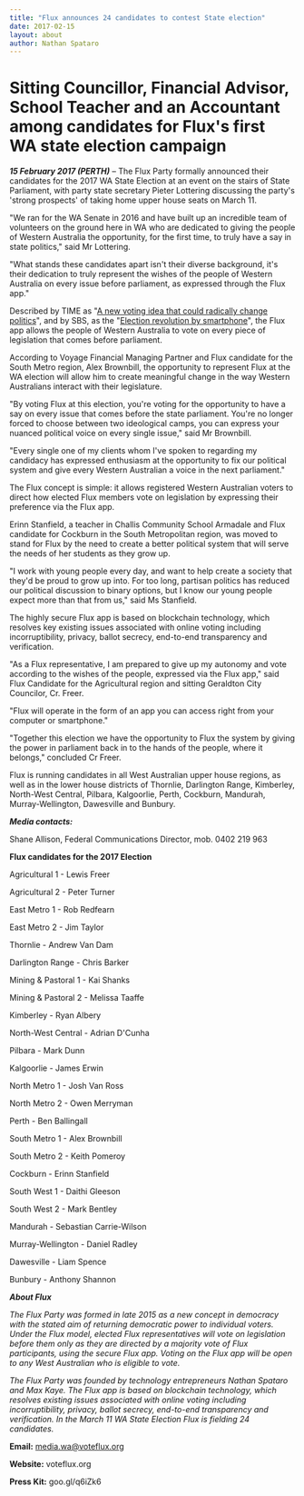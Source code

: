 ```yaml
---
title: "Flux announces 24 candidates to contest State election"
date: 2017-02-15
layout: about
author: Nathan Spataro
---
```


# Sitting Councillor, Financial Advisor, School Teacher and an Accountant among candidates for Flux's first WA state election campaign

**_15 February 2017 (PERTH)_** – The Flux Party formally announced their candidates for the 2017 WA State Election at an event on the stairs of State Parliament, with party state secretary Pieter Lottering discussing the party's 'strong prospects' of taking home upper house seats on March 11.

"We ran for the WA Senate in 2016 and have built up an incredible team of volunteers on the ground here in WA who are dedicated to giving the people of Western Australia the opportunity, for the first time, to truly have a say in state politics," said Mr Lottering.

"What stands these candidates apart isn't their diverse background, it's their dedication to truly represent the wishes of the people of Western Australia on every issue before parliament, as expressed through the Flux app."

Described by TIME as "[A new voting idea that could radically change politics](http://time.com/4375991/flux-blockchain-bitcoin-democracy-politics-australia/)", and by SBS, as the "[Election revolution by smartphone](http://www.sbs.com.au/news/article/2016/06/30/election-revolution-smartphone)", the Flux app allows the people of Western Australia to vote on every piece of legislation that comes before parliament.

According to Voyage Financial Managing Partner and Flux candidate for the South Metro region, Alex Brownbill, the opportunity to represent Flux at the WA election will allow him to create meaningful change in the way Western Australians interact with their legislature.

"By voting Flux at this election, you're voting for the opportunity to have a say on every issue that comes before the state parliament. You're no longer forced to choose between two ideological camps, you can express your nuanced political voice on every single issue," said Mr Brownbill.

"Every single one of my clients whom I've spoken to regarding my candidacy has expressed enthusiasm at the opportunity to fix our political system and give every Western Australian a voice in the next parliament."

The Flux concept is simple: it allows registered Western Australian voters to direct how elected Flux members vote on legislation by expressing their preference via the Flux app.

Erinn Stanfield, a teacher in Challis Community School Armadale and Flux candidate for Cockburn in the South Metropolitan region, was moved to stand for Flux by the need to create a better political system that will serve the needs of her students as they grow up.

"I work with young people every day, and want to help create a society that they'd be proud to grow up into. For too long, partisan politics has reduced our political discussion to binary options, but I know our young people expect more than that from us," said Ms Stanfield.

The highly secure Flux app is based on blockchain technology, which resolves key existing issues associated with online voting including incorruptibility, privacy, ballot secrecy, end-to-end transparency and verification.

"As a Flux representative, I am prepared to give up my autonomy and vote according to the wishes of the people, expressed via the Flux app," said Flux Candidate for the Agricultural region and sitting Geraldton City Councilor, Cr. Freer.

"Flux will operate in the form of an app you can access right from your computer or smartphone."

"Together this election we have the opportunity to Flux the system by giving the power in parliament back in to the hands of the people, where it belongs," concluded Cr Freer.

Flux is running candidates in all West Australian upper house regions, as well as in the lower house districts of Thornlie, Darlington Range, Kimberley, North-West Central, Pilbara, Kalgoorlie, Perth, Cockburn, Mandurah, Murray-Wellington, Dawesville and Bunbury.

**_Media contacts:_**

Shane Allison, Federal Communications Director, mob. 0402 219 963

**Flux candidates for the 2017 Election**

Agricultural 1 - Lewis Freer

Agricultural 2 - Peter Turner

East Metro 1 - Rob Redfearn

East Metro 2 - Jim Taylor

Thornlie - Andrew Van Dam

Darlington Range - Chris Barker

Mining & Pastoral 1 - Kai Shanks

Mining & Pastoral 2 - Melissa Taaffe

Kimberley - Ryan Albery

North-West Central - Adrian D'Cunha

Pilbara - Mark Dunn

Kalgoorlie - James Erwin

North Metro 1 - Josh Van Ross

North Metro 2 - Owen Merryman

Perth - Ben Ballingall

South Metro 1 - Alex Brownbill

South Metro 2 - Keith Pomeroy

Cockburn - Erinn Stanfield

South West 1 - Daithi Gleeson

South West 2 - Mark Bentley

Mandurah - Sebastian Carrie-Wilson

Murray-Wellington - Daniel Radley

Dawesville - Liam Spence

Bunbury - Anthony Shannon

**_About Flux_**

_The Flux Party was formed in late 2015 as a new concept in democracy with the stated aim of returning democratic power to individual voters. Under the Flux model, elected Flux representatives will vote on legislation before them only as they are directed by a majority vote of Flux participants, using the secure Flux app. Voting on the Flux app will be open to any West Australian who is eligible to vote._

_The Flux Party was founded by technology entrepreneurs Nathan Spataro and Max Kaye. The Flux app is based on blockchain technology, which resolves existing issues associated with online voting including incorruptibility, privacy, ballot secrecy, end-to-end transparency and verification. In the March 11 WA State Election Flux is fielding 24 candidates._

**Email:** media.wa@voteflux.org

**Website:** voteflux.org

**Press Kit:** goo.gl/q6iZk6

